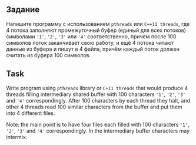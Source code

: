 ## Задание

Напишите программу c использованием `pthreads` или `C++11 threads`, где 4 потока заполняют промежуточный буфер (единый для всех потоков) символами `'1'`, `'2'`, `'3'` или `'4'` соответственно, причём после 100 символов поток заканчивает свою работу, и ещё 4 потока читают данные из буфера и пишут в 4 файла, причём каждый поток должен считать из буфера 100 символов.

## Task

Write program using `pthreads` library or `C+11 threads` that would produce 4 threads filling intermediary shared buffer with 100 characters `'1'`, `'2'`, `'3'` and `'4'` correspondingly. After 100 characters by each thread they halt, and other 4 threads read 100 similar characters from the buffer and put them into 4 different files.

Note: the main point is to have four files each filled with 100 characters `'1'`, `'2'`, `'3'` and `'4'` correspondingly. In the intermediary buffer characters may intermix.
